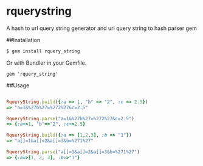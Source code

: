 rquerystring
============

A hash to url query string generator and url query string to hash parser gem


##Installation

```bash
$ gem install rquery_string
```
Or with Bundler in your Gemfile.

```
gem 'rquery_string'
```

##Usage

```ruby

RqueryString.build({:a => 1, "b" => "2", :c => 2.5})
=> "a=1&%27b%27=%272%27&c=2.5"

RqueryString.parse("a=1&%27b%27=%272%27&c=2.5")                
=> {:a=>1, "b"=>"2", :c=>2.5}

RqueryString.build({:a => [1,2,3], :b => "1"})
=> "a[]=1&a[]=2&a[]=3&b=%271%27"

RqueryString.parse("a[]=1&a[]=2&a[]=3&b=%271%27")  
=> {:a=>[1, 2, 3], :b=>"1"}

```
